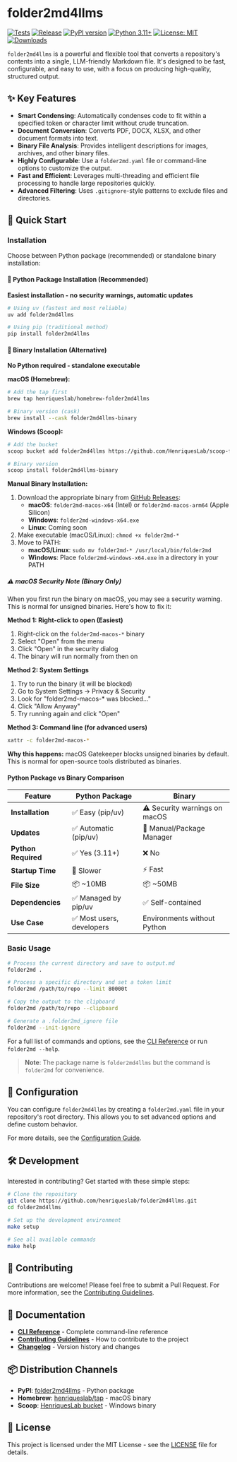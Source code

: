 # folder2md4llms

[![Tests](https://github.com/henriqueslab/folder2md4llms/actions/workflows/test.yml/badge.svg)](https://github.com/henriqueslab/folder2md4llms/actions/workflows/test.yml)
[![Release](https://github.com/henriqueslab/folder2md4llms/actions/workflows/release.yml/badge.svg)](https://github.com/henriqueslab/folder2md4llms/actions/workflows/release.yml)
[![PyPI version](https://img.shields.io/pypi/v/folder2md4llms.svg)](https://pypi.org/project/folder2md4llms/)
[![Python 3.11+](https://img.shields.io/badge/python-3.11+-blue.svg)](https://www.python.org/downloads/)
[![License: MIT](https://img.shields.io/badge/License-MIT-yellow.svg)](https://opensource.org/licenses/MIT)
[![Downloads](https://img.shields.io/pypi/dm/folder2md4llms.svg)](https://pypi.org/project/folder2md4llms/)

`folder2md4llms` is a powerful and flexible tool that converts a repository's contents into a single, LLM-friendly Markdown file. It's designed to be fast, configurable, and easy to use, with a focus on producing high-quality, structured output.

## ✨ Key Features

- **Smart Condensing**: Automatically condenses code to fit within a specified token or character limit without crude truncation.
- **Document Conversion**: Converts PDF, DOCX, XLSX, and other document formats into text.
- **Binary File Analysis**: Provides intelligent descriptions for images, archives, and other binary files.
- **Highly Configurable**: Use a `folder2md.yaml` file or command-line options to customize the output.
- **Fast and Efficient**: Leverages multi-threading and efficient file processing to handle large repositories quickly.
- **Advanced Filtering**: Uses `.gitignore`-style patterns to exclude files and directories.

## 🚀 Quick Start

### Installation

Choose between Python package (recommended) or standalone binary installation:

#### 🐍 Python Package Installation (Recommended)
**Easiest installation - no security warnings, automatic updates**

```bash
# Using uv (fastest and most reliable)
uv add folder2md4llms

# Using pip (traditional method)
pip install folder2md4llms
```

#### 🚀 Binary Installation (Alternative)
**No Python required - standalone executable**

**macOS (Homebrew):**
```bash
# Add the tap first
brew tap henriqueslab/homebrew-folder2md4llms

# Binary version (cask)
brew install --cask folder2md4llms-binary
```

**Windows (Scoop):**
```bash
# Add the bucket
scoop bucket add folder2md4llms https://github.com/HenriquesLab/scoop-folder2md4llms

# Binary version
scoop install folder2md4llms-binary
```

**Manual Binary Installation:**
1. Download the appropriate binary from [GitHub Releases](https://github.com/henriqueslab/folder2md4llms/releases/latest):
   - **macOS**: `folder2md-macos-x64` (Intel) or `folder2md-macos-arm64` (Apple Silicon)
   - **Windows**: `folder2md-windows-x64.exe`
   - **Linux**: Coming soon
2. Make executable (macOS/Linux): `chmod +x folder2md-*`
3. Move to PATH:
   - **macOS/Linux**: `sudo mv folder2md-* /usr/local/bin/folder2md`
   - **Windows**: Place `folder2md-windows-x64.exe` in a directory in your PATH

##### ⚠️ macOS Security Note (Binary Only)

When you first run the binary on macOS, you may see a security warning. This is normal for unsigned binaries. Here's how to fix it:

**Method 1: Right-click to open (Easiest)**
1. Right-click on the `folder2md-macos-*` binary
2. Select "Open" from the menu
3. Click "Open" in the security dialog
4. The binary will run normally from then on

**Method 2: System Settings**
1. Try to run the binary (it will be blocked)
2. Go to System Settings → Privacy & Security
3. Look for "folder2md-macos-* was blocked..."
4. Click "Allow Anyway"
5. Try running again and click "Open"

**Method 3: Command line (for advanced users)**
```bash
xattr -c folder2md-macos-*
```

**Why this happens:** macOS Gatekeeper blocks unsigned binaries by default. This is normal for open-source tools distributed as binaries.

#### Python Package vs Binary Comparison

| Feature | Python Package | Binary |
|---------|----------------|---------|
| **Installation** | ✅ Easy (pip/uv) | ⚠️ Security warnings on macOS |
| **Updates** | ✅ Automatic (pip/uv) | 🔄 Manual/Package Manager |
| **Python Required** | ✅ Yes (3.11+) | ❌ No |
| **Startup Time** | 🐌 Slower | ⚡ Fast |
| **File Size** | 📦 ~10MB | 📦 ~50MB |
| **Dependencies** | ✅ Managed by pip/uv | ✅ Self-contained |
| **Use Case** | ✅ Most users, developers | Environments without Python |

### Basic Usage

```bash
# Process the current directory and save to output.md
folder2md .

# Process a specific directory and set a token limit
folder2md /path/to/repo --limit 80000t

# Copy the output to the clipboard
folder2md /path/to/repo --clipboard

# Generate a .folder2md_ignore file
folder2md --init-ignore
```

For a full list of commands and options, see the [CLI Reference](docs/api.md) or run `folder2md --help`.

> **Note**: The package name is `folder2md4llms` but the command is `folder2md` for convenience.

## 🔧 Configuration

You can configure `folder2md4llms` by creating a `folder2md.yaml` file in your repository's root directory. This allows you to set advanced options and define custom behavior.

For more details, see the [Configuration Guide](docs/api.md#configuration).

## 🛠️ Development

Interested in contributing? Get started with these simple steps:

```bash
# Clone the repository
git clone https://github.com/henriqueslab/folder2md4llms.git
cd folder2md4llms

# Set up the development environment
make setup

# See all available commands
make help
```

## 🤝 Contributing

Contributions are welcome! Please feel free to submit a Pull Request. For more information, see the [Contributing Guidelines](CONTRIBUTING.md).

## 📖 Documentation

- **[CLI Reference](docs/api.md)** - Complete command-line reference
- **[Contributing Guidelines](CONTRIBUTING.md)** - How to contribute to the project
- **[Changelog](CHANGELOG.md)** - Version history and changes

## 📦 Distribution Channels

- **PyPI**: [folder2md4llms](https://pypi.org/project/folder2md4llms/) - Python package
- **Homebrew**: [henriqueslab/tap](https://github.com/HenriquesLab/homebrew-folder2md4llms) - macOS binary
- **Scoop**: [HenriquesLab bucket](https://github.com/HenriquesLab/scoop-folder2md4llms) - Windows binary

## 📄 License

This project is licensed under the MIT License - see the [LICENSE](LICENSE) file for details.
